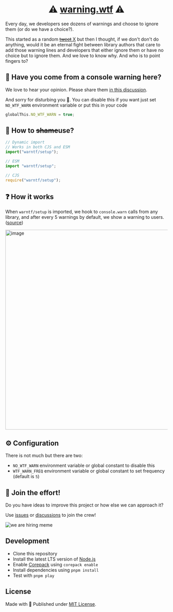 <h1 align="center">⚠️ <a href="https://warning.wtf">warning.wtf</a> ⚠️ </h1>

Every day, we developers see dozens of warnings and choose to ignore them (or do we have a choice?).

This started as a random [~~tweet~~ X](https://twitter.com/_pi0_/status/1750958827359351155) but then I thought, if we don't
don't do anything, would it be an eternal fight between library authors that care to add those warning lines and developers that
either ignore them or have no choice but to ignore them. And we love to know why. And who is to point fingers to?

## 🙇 Have you come from a console warning here?

We love to hear your opinion. Please share them [in this discussion](https://github.com/pi0/warning.wtf/discussions/1).

And sorry for disturbing you 🙇. You can disable this if you want just set `NO_WTF_WARN` environment variable or put this in your code

```js
globalThis.NO_WTF_WARN = true;
```

## 🧙 How to ~~shame~~use?

```js
// Dynamic import
// Works in both CJS and ESM
import("warntf/setup");

// ESM
import "warntf/setup";

// CJS
require("warntf/setup");
```

## ❓ How it works

When `warntf/setup` is imported, we hook to `console.warn` calls from any library, and after every 5 warnings by default, we show a warning to users. ([source](./src/index.ts))

<img width="621" alt="image" src="https://github.com/pi0/warning.wtf/assets/5158436/927d402a-cd5a-4539-b210-f495200269a7">

## ⚙️ Configuration

There is not much but there are two:

- `NO_WTF_WARN` environment variable or global constant to disable this
- `WTF_WARN_FREQ` environment variable or global constant to set frequency (default is `5`)

## 🙌 Join the effort!

Do you have ideas to improve this project or how else we can approach it?

Use [issues](https://github.com/pi0/warning.wtf/issues) or [discussions](https://github.com/pi0/warning.wtf/discussions) to join the crew!

![we are hiring meme](https://media.makeameme.org/created/were-hiring-n9g2al.jpg)

## Development

- Clone this repository
- Install the latest LTS version of [Node.js](https://nodejs.org/en/)
- Enable [Corepack](https://github.com/nodejs/corepack) using `corepack enable`
- Install dependencies using `pnpm install`
- Test with `pnpm play`

## License

Made with 💛 Published under [MIT License](./LICENSE).
